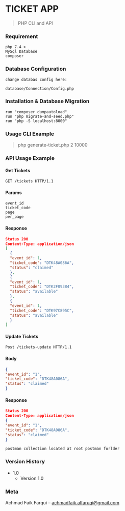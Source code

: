 # TICKET APP
> PHP CLI and API
### Requirement
    php 7.4 >
    MySql Database
    composer

### Database Configuration
    change databas config here:

    database/Connection/Config.php

### Installation & Database Migration
    run "composer dumpautoload"
    run "php migrate-and-seed.php"
    run "php -S localhost:8000"

### Usage CLI Example

> php generate-ticket.php 2 10000

### API Usage Example

#### Get Tickets
    GET /tickets HTTP/1.1

#### Params
    event_id
    ticket_code
    page
    per_page

#### Response
```json
Status 200
Content-Type: application/json
[
  {
  "event_id": 1,
  "ticket_code": "DTK48A086A",
  "status": "claimed"
  },
  {
  "event_id": 1,
  "ticket_code": "DTK2F09384",
  "status": "available"
  },
  {
  "event_id": 1,
  "ticket_code": "DTK97C895C",
  "status": "available"
  }
]
```

#### Update Tickets
    Post /tickets-update HTTP/1.1

#### Body
```json
{
"event_id": "1",
"ticket_code": "DTK48A086A",
"status": "claimed"
}
```

#### Response
```json
Status 200
Content-Type: application/json
{
"event_id": "1",
"ticket_code": "DTK48A086A",
"status": "claimed"
}
```

    postman collection located at root postman forlder

### Version History

* 1.0
    * Version 1.0 

### Meta

Achmad Faik Farqui  –
achmadfaik.alfaruqi@gmail.com

